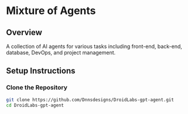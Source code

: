 # Mixture of Agents

## Overview
A collection of AI agents for various tasks including front-end, back-end, database, DevOps, and project management.

## Setup Instructions

### Clone the Repository
```bash
git clone https://github.com/Dnnsdesigns/DroidLabs-gpt-agent.git
cd DroidLabs-gpt-agent

